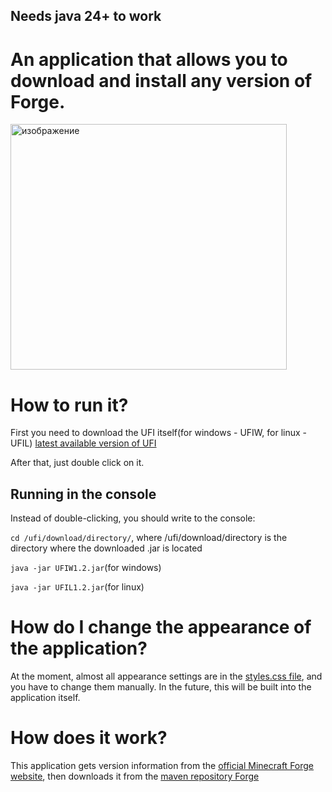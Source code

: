 ## Needs java 24+ to work

# An application that allows you to download and install any version of Forge.
<img width="442" height="393" alt="изображение" src="https://github.com/user-attachments/assets/0bccce24-d689-45ca-b313-1876bb2e7bd2" />


# How to run it?
First you need to download the UFI itself(for windows - UFIW, for linux - UFIL) [latest available version of UFI](https://github.com/prostoblodi/universal_forge_installer/releases/latest)

After that, just double click on it.

## Running in the console
Instead of double-clicking, you should write to the console:

`cd /ufi/download/directory/`, where /ufi/download/directory is the directory where the downloaded .jar is located

`java -jar UFIW1.2.jar`(for windows)

`java -jar UFIL1.2.jar`(for linux)

# How do I change the appearance of the application?
At the moment, almost all appearance settings are in the [styles.css file](https://github.com/prostoblodi/universal_forge_installer/blob/main/src/main/resources/styles.css), and you have to change them manually. In the future, this will be built into the application itself.

# How does it work?
This application gets version information from the [official Minecraft Forge website](https://files.minecraftforge.net/net/minecraftforge/forge/), then downloads it from the [maven repository Forge](https://maven.minecraftforge.net/net/minecraftforge/forge/)



